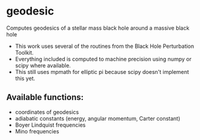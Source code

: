 # geodesic
 Computes geodesics of a stellar mass black hole around a massive black hole

* This work uses several of the routines from the Black Hole Perturbation Toolkit.
* Everything included is computed to machine precision using numpy or scipy where available.
* This still uses mpmath for elliptic pi because scipy doesn't implement this yet.

## Available functions:
 * coordinates of geodesics
 * adiabatic constants (energy, angular momentum, Carter constant)
 * Boyer Lindquist frequencies
 * Mino frequencies
